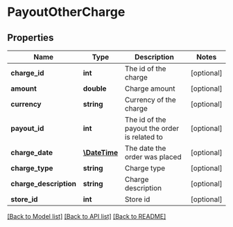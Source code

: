 # PayoutOtherCharge

## Properties
Name | Type | Description | Notes
------------ | ------------- | ------------- | -------------
**charge_id** | **int** | The id of the charge | [optional] 
**amount** | **double** | Charge amount | [optional] 
**currency** | **string** | Currency of the charge | [optional] 
**payout_id** | **int** | The id of the payout the order is related to | [optional] 
**charge_date** | [**\DateTime**](\DateTime.md) | The date the order was placed | [optional] 
**charge_type** | **string** | Charge type | [optional] 
**charge_description** | **string** | Charge description | [optional] 
**store_id** | **int** | Store id | [optional] 

[[Back to Model list]](../README.md#documentation-for-models) [[Back to API list]](../README.md#documentation-for-api-endpoints) [[Back to README]](../README.md)


